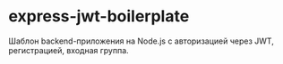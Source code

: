# express-jwt-boilerplate
Шаблон backend-приложения на Node.js с авторизацией через JWT, регистрацией, входная группа.
